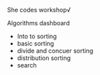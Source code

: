 She codes workshop√

Algorithms dashboard 
- Into to sorting
- basic sorting
- divide and concuer sorting
- distribution sorting
- search
